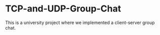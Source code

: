 # TCP-and-UDP-Group-Chat
This is a university project where we implemented a client-server group chat.
